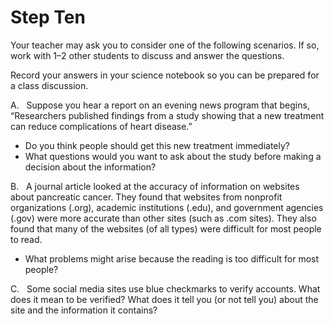 # Step Ten

Your teacher may ask you to consider one of the following scenarios. If so, work with 1–2 other students to discuss and answer the questions.

Record your answers in your science notebook so you can be prepared for a class discussion.

A.&nbsp;&nbsp; Suppose you hear a report on an evening news program that begins, “Researchers published findings from a study showing that a new treatment can reduce complications of heart disease.”
- Do you think people should get this new treatment immediately?
- What questions would you want to ask about the study before making a decision about the information?

B.&nbsp;&nbsp; A journal article looked at the accuracy of information on websites about pancreatic cancer. They found that websites from nonprofit organizations (.org), academic institutions (.edu), and government agencies (.gov) were more accurate than other sites (such as .com sites). They also found that many of the websites (of all types) were difficult for most people to read.
- What problems might arise because the reading is too difficult for most people?

C.&nbsp;&nbsp; Some social media sites use blue checkmarks to verify accounts. What does it mean to be verified? What does it tell you (or not tell you) about the site and the information it contains?